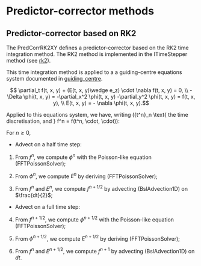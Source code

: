 # Predictor-corrector methods

## Predictor-corrector based on RK2

The PredCorrRK2XY defines a predictor-corrector based on the RK2 time integration method. 
The RK2 method is implemented in the ITimeStepper method (see [rk2](../../timestepper/README.md)). 

This time integration method is applied to a a guiding-centre equations system documented in [guiding\_centre](./../../../simulations/geometryXY/guiding_centre/README.md). 
```math
    \partial_t f(t, x, y) + (E(t, x, y)\wedge e_z) \cdot \nabla f(t, x, y) = 0, \\
    - \Delta \phi(t, x, y)  = -\partial_x^2 \phi(t, x, y) -\partial_y^2 \phi(t, x, y) = f(t, x, y), \\
    E(t, x, y) =  - \nabla \phi(t, x, y).
```


Applied to this equations system, we have, writing \(\{t^n\}_n \text{ the time discretisation, and } f^n = f(t^n, \cdot, \cdot)\):


For $n\geq 0$,

* Advect on a half time step:

 1. From $f^n$, we compute $\phi^n$ with the Poisson-like equation (FFTPoissonSolver);

 2. From $\phi^n$, we compute $E^n$ by deriving (FFTPoissonSolver);

 3. From $f^n \text{ and } E^n$, we compute $f^{n+1/2}$ by advecting (BslAdvection1D) on $\frac{dt}{2}$;

* Advect on a full time step:

 4. From $f^{n+1/2}$, we compute $\phi^{n+1/2}$ with the Poisson-like equation (FFTPoissonSolver);

 5. From $\phi^{n+1/2}$, we compute $E^{n+1/2}$ by deriving (FFTPoissonSolver);

 6. From $f^n \text{ and } E^{n+1/2}$, we compute $f^{n+1}$ by advecting (BslAdvection1D) on $dt$.

